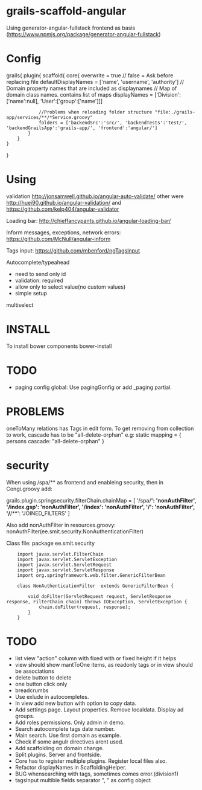 grails-scaffold-angular
=======================

Using generator-angular-fullstack frontend as basis (https://www.npmjs.org/package/generator-angular-fullstack)


Config
====
grails{
	plugin{
		scaffold{
			core{
				overwrite = true // false = Ask before replacing file
				defaultDisplayNames = ['name', 'username', 'authority'] // Domain property names that are included as displaynames
				// Map of domain class names. contains list of maps
				displayNames = ['Division':['name':null], 'User':['group':['name']]]
				
				//Problems when reloading folder structure "file:./grails-app/services/**/*Service.groovy"
				folders = ['backendSrc':'src/', 'backendTests':'test/', 'backendGrailsApp':'grails-app/', 'frontend':'angular/']
			}
		}
	}
}



Using
=====

validation
http://jonsamwell.github.io/angular-auto-validate/
other were http://huei90.github.io/angular-validation/ and https://github.com/kelp404/angular-validator

Loading bar: http://chieffancypants.github.io/angular-loading-bar/

Inform messages, exceptions, network errors: https://github.com/McNull/angular-inform

Tags input: https://github.com/mbenford/ngTagsInput

Autocomplete/typeahead
* need to send only id
* validation: required
* allow only to select value(no custom values)
* simple setup

multiselect

INSTALL
====
To install  bower components
bower-install

TODO
====
* paging config global: Use pagingGonfig or add _paging partial.


PROBLEMS
====
oneToMany relations has Tags in edit form. To get removing from collection to work, cascade has to be "all-delete-orphan"
e.g:
static mapping = {
	persons cascade: "all-delete-orphan"
}	

security
===

When using /spa/** as frontend and enableing security, then in Congi.groovy add:

grails.plugin.springsecurity.filterChain.chainMap = [
	'/spa/**': 'nonAuthFilter',
	'/index.gsp': 'nonAuthFilter',
	'/index': 'nonAuthFilter',
	'/': 'nonAuthFilter',
	'/**/**': 'JOINED_FILTERS'
]

Also add nonAuthFilter in  resources.groovy:
nonAuthFilter(ee.smit.security.NonAuthenticationFilter)


Class file:
		package ee.smit.security
		
		import javax.servlet.FilterChain
		import javax.servlet.ServletException
		import javax.servlet.ServletRequest
		import javax.servlet.ServletResponse
		import org.springframework.web.filter.GenericFilterBean
		
		class NonAuthenticationFilter  extends GenericFilterBean {
		
		    void doFilter(ServletRequest request, ServletResponse response, FilterChain chain) throws IOException, ServletException {
		        chain.doFilter(request, response);
		    }
		}
		
		
TODO
=====

* list view "action" column with fixed with or fixed height if it helps
* view should show mantToOne items, as readonly tags or  in view should be associations
* delete button to delete
* one button click only
* breadcrumbs
* Use exlude in autocompletes.
* In view add new button with option to copy data.
* Add settings page. Layout properties. Remove localdata. Display ad groups.
* Add roles permissions. Only admin in demo.
* Search autocomplete tags date number.
* Main search. Use first domain as example.
* Check if some angulr directives arent used.
* Add scaffolding on domain change.
* Split plugins. Server and frontside.
* Core has to register multiple plugins. Register local files also.
* Refactor displayNames in ScaffoldingHelper.
* BUG whensearching with tags, sometimes comes error.(division1)
* tagsInput multible fields separator ", " as config object
